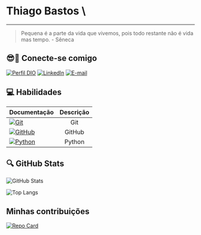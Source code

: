 # **Thiago Bastos** \

---
> Pequena é a parte da vida que vivemos, pois todo restante não é vida mas tempo.
\- Sêneca

## 😎🔗 Conecte-se comigo

[![Perfil DIO](https://img.shields.io/badge/-Meu%20Perfil%20na%20DIO-000000?style=for-the-badge)](https://web.dio.me/users/thibastos/) [![LinkedIn](https://img.shields.io/badge/LinkedIn-000?style=for-the-badge&logo=linkedin&logoColor=009CE2)](https://www.linkedin.com/in/thiago-lima-de-carvalho-bastos-luiz-2a0592221?lipi=urn%3Ali%3Apage%3Ad_flagship3_profile_view_base_contact_details%3BdXS0dHbMROmBEmzRDpzsAg%3D%3D) [![E-mail](https://img.shields.io/badge/-Email-000?style=for-the-badge&logo=gmail&logoColor=96080E)](mailto:thibastos@gmail.com)

## 💻 Habilidades

| Documentação | Descrição |
|-------|:---------:|
| [![Git](https://img.shields.io/badge/Git-000?style=for-the-badge&logo=git&logoColor=E94D5F)](https://git-scm.com/doc)|Git|
[![GitHub](https://img.shields.io/badge/GitHub-000?style=for-the-badge&logo=github&logoColor=30A3DC)](https://docs.github.com/)|GitHub|
[![Python](https://img.shields.io/badge/Python-000?style=for-the-badge&logo=Python&logoColor=119608)](https://docs.python.org/3/)|Python|

##  🔍 GitHub Stats

![GitHub Stats](https://github-readme-stats.vercel.app/api?username=thibastos0&theme=transparent&bg_color=003e77&border_color=513A00&show_icons=true&icon_color=FFF&title_color=F9F871&text_color=D7A31A)

![Top Langs](https://github-readme-stats-git-masterrstaa-rickstaa.vercel.app/api/top-langs/?username=thibastos0&layout=compact&bg_color=003e77&border_color=513A00&title_color=F9F871&text_color=D7A31A)

## Minhas contribuições

[![Repo Card](https://github-readme-stats.vercel.app/api/pin/?username=thibastos0&repo=dio-lab-open-source&bg_color=000&border_color=30A3DC&show_icons=true&icon_color=30A3DC&title_color=E94D5F&text_color=FFF)](https://github.com/thibastos0/dio-lab-open-source)
